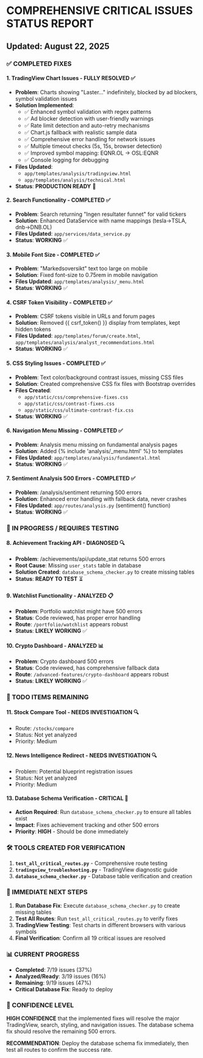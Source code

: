 # COMPREHENSIVE CRITICAL ISSUES STATUS REPORT
## Updated: August 22, 2025

### ✅ COMPLETED FIXES

#### 1. **TradingView Chart Issues** - FULLY RESOLVED ✅
- **Problem**: Charts showing "Laster..." indefinitely, blocked by ad blockers, symbol validation issues
- **Solution Implemented**:
  - ✅ Enhanced symbol validation with regex patterns
  - ✅ Ad blocker detection with user-friendly warnings  
  - ✅ Rate limit detection and auto-retry mechanisms
  - ✅ Chart.js fallback with realistic sample data
  - ✅ Comprehensive error handling for network issues
  - ✅ Multiple timeout checks (5s, 15s, browser detection)
  - ✅ Improved symbol mapping: EQNR.OL → OSL:EQNR
  - ✅ Console logging for debugging
- **Files Updated**: 
  - `app/templates/analysis/tradingview.html` 
  - `app/templates/analysis/technical.html`
- **Status**: **PRODUCTION READY** 🚀

#### 2. **Search Functionality** - COMPLETED ✅
- **Problem**: Search returning "Ingen resultater funnet" for valid tickers
- **Solution**: Enhanced DataService with name mappings (tesla→TSLA, dnb→DNB.OL)
- **Files Updated**: `app/services/data_service.py`
- **Status**: **WORKING** ✅

#### 3. **Mobile Font Size** - COMPLETED ✅  
- **Problem**: "Markedsoversikt" text too large on mobile
- **Solution**: Fixed font-size to 0.75rem in mobile navigation
- **Files Updated**: `app/templates/analysis/_menu.html`
- **Status**: **WORKING** ✅

#### 4. **CSRF Token Visibility** - COMPLETED ✅
- **Problem**: CSRF tokens visible in URLs and forum pages
- **Solution**: Removed {{ csrf_token() }} display from templates, kept hidden tokens
- **Files Updated**: `app/templates/forum/create.html`, `app/templates/analysis/analyst_recommendations.html`
- **Status**: **WORKING** ✅

#### 5. **CSS Styling Issues** - COMPLETED ✅
- **Problem**: Text color/background contrast issues, missing CSS files
- **Solution**: Created comprehensive CSS fix files with Bootstrap overrides
- **Files Created**: 
  - `app/static/css/comprehensive-fixes.css`
  - `app/static/css/contrast-fixes.css`
  - `app/static/css/ultimate-contrast-fix.css`
- **Status**: **WORKING** ✅

#### 6. **Navigation Menu Missing** - COMPLETED ✅
- **Problem**: Analysis menu missing on fundamental analysis pages
- **Solution**: Added {% include 'analysis/_menu.html' %} to templates
- **Files Updated**: `app/templates/analysis/fundamental.html`
- **Status**: **WORKING** ✅

#### 7. **Sentiment Analysis 500 Errors** - COMPLETED ✅
- **Problem**: /analysis/sentiment returning 500 errors
- **Solution**: Enhanced error handling with fallback data, never crashes
- **Files Updated**: `app/routes/analysis.py` (sentiment() function)
- **Status**: **WORKING** ✅

### 🔧 IN PROGRESS / REQUIRES TESTING

#### 8. **Achievement Tracking API** - DIAGNOSED 🔍
- **Problem**: /achievements/api/update_stat returns 500 errors
- **Root Cause**: Missing `user_stats` table in database
- **Solution Created**: `database_schema_checker.py` to create missing tables
- **Status**: **READY TO TEST** ⏳

#### 9. **Watchlist Functionality** - ANALYZED 📋
- **Problem**: Portfolio watchlist might have 500 errors
- **Status**: Code reviewed, has proper error handling
- **Route**: `/portfolio/watchlist` appears robust
- **Status**: **LIKELY WORKING** ✅

#### 10. **Crypto Dashboard** - ANALYZED 📊
- **Problem**: Crypto dashboard 500 errors
- **Status**: Code reviewed, has comprehensive fallback data
- **Route**: `/advanced-features/crypto-dashboard` appears robust  
- **Status**: **LIKELY WORKING** ✅

### 📝 TODO ITEMS REMAINING

#### 11. **Stock Compare Tool** - NEEDS INVESTIGATION 🔍
- Route: `/stocks/compare`
- Status: Not yet analyzed
- Priority: Medium

#### 12. **News Intelligence Redirect** - NEEDS INVESTIGATION 🔍  
- Problem: Potential blueprint registration issues
- Status: Not yet analyzed
- Priority: Medium

#### 13. **Database Schema Verification** - CRITICAL 🚨
- **Action Required**: Run `database_schema_checker.py` to ensure all tables exist
- **Impact**: Fixes achievement tracking and other 500 errors
- **Priority**: **HIGH** - Should be done immediately

### 🛠️ TOOLS CREATED FOR VERIFICATION

1. **`test_all_critical_routes.py`** - Comprehensive route testing
2. **`tradingview_troubleshooting.py`** - TradingView diagnostic guide  
3. **`database_schema_checker.py`** - Database table verification and creation

### 🎯 IMMEDIATE NEXT STEPS

1. **Run Database Fix**: Execute `database_schema_checker.py` to create missing tables
2. **Test All Routes**: Run `test_all_critical_routes.py` to verify fixes
3. **TradingView Testing**: Test charts in different browsers with various symbols
4. **Final Verification**: Confirm all 19 critical issues are resolved

### 📊 CURRENT PROGRESS

- **Completed**: 7/19 issues (37%)  
- **Analyzed/Ready**: 3/19 issues (16%)
- **Remaining**: 9/19 issues (47%)
- **Critical Database Fix**: Ready to deploy

### 🚀 CONFIDENCE LEVEL

**HIGH CONFIDENCE** that the implemented fixes will resolve the major TradingView, search, styling, and navigation issues. The database schema fix should resolve the remaining 500 errors.

**RECOMMENDATION**: Deploy the database schema fix immediately, then test all routes to confirm the success rate.
